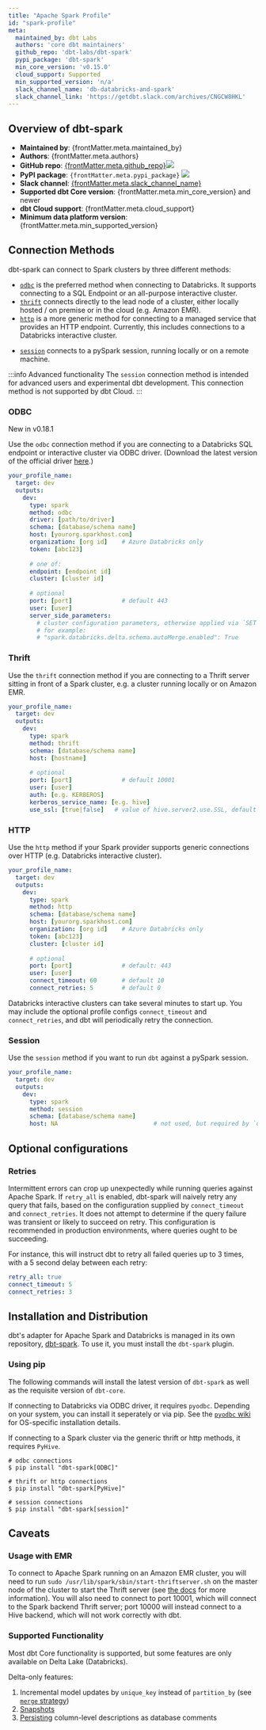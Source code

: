 ```yaml
---
title: "Apache Spark Profile"
id: "spark-profile"
meta:
  maintained_by: dbt Labs
  authors: 'core dbt maintainers'
  github_repo: 'dbt-labs/dbt-spark'
  pypi_package: 'dbt-spark'
  min_core_version: 'v0.15.0'
  cloud_support: Supported
  min_supported_version: 'n/a'
  slack_channel_name: 'db-databricks-and-spark'
  slack_channel_link: 'https://getdbt.slack.com/archives/CNGCW8HKL'
---
```


## Overview of dbt-spark

<ul>
    <li><strong>Maintained by</strong>: {frontMatter.meta.maintained_by}</li>
    <li><strong>Authors</strong>: {frontMatter.meta.authors}</li>
    <li><strong>GitHub repo</strong>: <a href={`https://github.com/${frontMatter.meta.github_repo}`}>{frontMatter.meta.github_repo}</a><a href={`https://github.com/${frontMatter.meta.github_repo}`}><img src={`https://img.shields.io/github/stars/${frontMatter.meta.github_repo}?style=for-the-badge`}/></a></li>
    <li><strong>PyPI package</strong>: <code>{frontMatter.meta.pypi_package}</code> <a href={`https://badge.fury.io/py/${frontMatter.meta.pypi_package}`}><img src={`https://badge.fury.io/py/${frontMatter.meta.pypi_package}.svg`}/></a></li>
    <li><strong>Slack channel</strong>: <a href={frontMatter.meta.slack_channel_link}>{frontMatter.meta.slack_channel_name}</a></li>
    <li><strong>Supported dbt Core version</strong>: {frontMatter.meta.min_core_version} and newer</li>
    <li><strong>dbt Cloud support</strong>: {frontMatter.meta.cloud_support}</li>
    <li><strong>Minimum data platform version</strong>: {frontMatter.meta.min_supported_version}</li>
    </ul>

## Connection Methods

dbt-spark can connect to Spark clusters by three different methods:

- [`odbc`](#odbc) is the preferred method when connecting to Databricks. It supports connecting to a SQL Endpoint or an all-purpose interactive cluster.
- [`thrift`](#thrift) connects directly to the lead node of a cluster, either locally hosted / on premise or in the cloud (e.g. Amazon EMR).
- [`http`](#http) is a more generic method for connecting to a managed service that provides an HTTP endpoint. Currently, this includes connections to a Databricks interactive cluster.

<VersionBlock firstVersion="1.1">

- [`session`](#session) connects to a pySpark session, running locally or on a remote machine.

:::info Advanced functionality
The `session` connection method is intended for advanced users and experimental dbt development. This connection method is not supported by dbt Cloud.
:::

</VersionBlock>

### ODBC

<Changelog>New in v0.18.1</Changelog>

Use the `odbc` connection method if you are connecting to a Databricks SQL endpoint or interactive cluster via ODBC driver. (Download the latest version of the official driver [here](https://databricks.com/spark/odbc-driver-download).)

<File name='~/.dbt/profiles.yml'>

```yaml
your_profile_name:
  target: dev
  outputs:
    dev:
      type: spark
      method: odbc
      driver: [path/to/driver]
      schema: [database/schema name]
      host: [yourorg.sparkhost.com]
      organization: [org id]    # Azure Databricks only
      token: [abc123]
      
      # one of:
      endpoint: [endpoint id]
      cluster: [cluster id]
      
      # optional
      port: [port]              # default 443
      user: [user]
      server_side_parameters:
        # cluster configuration parameters, otherwise applied via `SET` statements
        # for example:
        # "spark.databricks.delta.schema.autoMerge.enabled": True
```

</File>

### Thrift

Use the `thrift` connection method if you are connecting to a Thrift server sitting in front of a Spark cluster, e.g. a cluster running locally or on Amazon EMR.

<File name='~/.dbt/profiles.yml'>

```yaml
your_profile_name:
  target: dev
  outputs:
    dev:
      type: spark
      method: thrift
      schema: [database/schema name]
      host: [hostname]
      
      # optional
      port: [port]              # default 10001
      user: [user]
      auth: [e.g. KERBEROS]
      kerberos_service_name: [e.g. hive]
      use_ssl: [true|false]   # value of hive.server2.use.SSL, default false
```

</File>

### HTTP

Use the `http` method if your Spark provider supports generic connections over HTTP (e.g. Databricks interactive cluster).

<File name='~/.dbt/profiles.yml'>

```yaml
your_profile_name:
  target: dev
  outputs:
    dev:
      type: spark
      method: http
      schema: [database/schema name]
      host: [yourorg.sparkhost.com]
      organization: [org id]    # Azure Databricks only
      token: [abc123]
      cluster: [cluster id]
      
      # optional
      port: [port]              # default: 443
      user: [user]
      connect_timeout: 60       # default 10
      connect_retries: 5        # default 0
```

</File>

Databricks interactive clusters can take several minutes to start up. You may
include the optional profile configs `connect_timeout` and `connect_retries`,
and dbt will periodically retry the connection.

<VersionBlock firstVersion="1.1">

### Session

Use the `session` method if you want to run `dbt` against a pySpark session. 

<File name='~/.dbt/profiles.yml'>

```yaml
your_profile_name:
  target: dev
  outputs:
    dev:
      type: spark
      method: session
      schema: [database/schema name]
      host: NA                           # not used, but required by `dbt-core`
```

</File>

</VersionBlock>

<VersionBlock firstVersion="1.0">

## Optional configurations

### Retries

Intermittent errors can crop up unexpectedly while running queries against Apache Spark. If `retry_all` is enabled, dbt-spark will naively retry any query that fails, based on the configuration supplied by `connect_timeout` and `connect_retries`. It does not attempt to determine if the query failure was transient or likely to succeed on retry. This configuration is recommended in production environments, where queries ought to be succeeding.

For instance, this will instruct dbt to retry all failed queries up to 3 times, with a 5 second delay between each retry:

<File name='~/.dbt/profiles.yml'>

```yaml
retry_all: true
connect_timeout: 5
connect_retries: 3
```

</File>

</VersionBlock>

## Installation and Distribution

dbt's adapter for Apache Spark and Databricks is managed in its own repository, [dbt-spark](https://github.com/dbt-labs/dbt-spark). To use it, 
you must install the `dbt-spark` plugin.

### Using pip
The following commands will install the latest version of `dbt-spark` as well as the requisite version of `dbt-core`.

If connecting to Databricks via ODBC driver, it requires `pyodbc`. Depending on your system, you can install it seperately or via pip. See the [`pyodbc` wiki](https://github.com/mkleehammer/pyodbc/wiki/Install) for OS-specific installation details.

If connecting to a Spark cluster via the generic thrift or http methods, it requires `PyHive`.

```
# odbc connections
$ pip install "dbt-spark[ODBC]"
```
```
# thrift or http connections
$ pip install "dbt-spark[PyHive]"
```

<VersionBlock firstVersion="1.1">

```
# session connections
$ pip install "dbt-spark[session]"
```

</VersionBlock>

## Caveats

### Usage with EMR
To connect to Apache Spark running on an Amazon EMR cluster, you will need to run `sudo /usr/lib/spark/sbin/start-thriftserver.sh` on the master node of the cluster to start the Thrift server (see [the docs](https://aws.amazon.com/premiumsupport/knowledge-center/jdbc-connection-emr/) for more information). You will also need to connect to port 10001, which will connect to the Spark backend Thrift server; port 10000 will instead connect to a Hive backend, which will not work correctly with dbt.

### Supported Functionality

Most dbt Core functionality is supported, but some features are only available
on Delta Lake (Databricks).

Delta-only features:
1. Incremental model updates by `unique_key` instead of `partition_by` (see [`merge` strategy](spark-configs#the-merge-strategy))
2. [Snapshots](snapshots)
3. [Persisting](persist_docs) column-level descriptions as database comments
